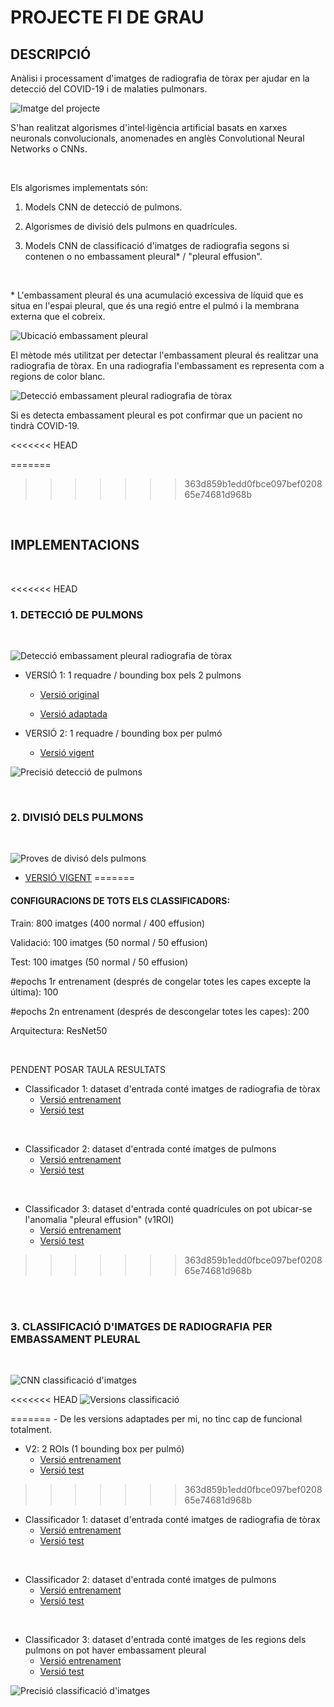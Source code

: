 # PROJECTE FI DE GRAU


## DESCRIPCIÓ

<p> Anàlisi i processament d'imatges de radiografia de tòrax per ajudar en la detecció del COVID-19 i de malaties pulmonars.</p>


![Imatge del projecte](/Imatges/imatgeProjecte.jpeg "Imatge del projecte")

<p> S'han realitzat algorismes d'intel·ligència artificial basats en xarxes neuronals convolucionals, anomenades en anglès Convolutional Neural Networks o CNNs. </p>


<br/>

<p> Els algorismes implementats són:

1. Models CNN de detecció de pulmons. 

2. Algorismes de divisió dels pulmons en quadrícules. 

3.  Models CNN de classificació d'imatges de radiografia segons si contenen o no embassament pleural* / "pleural effusion". </p>

<br/>

<p> * L'embassament pleural és una acumulació excessiva de líquid que es situa en l'espai pleural, que és una regió entre el pulmó i la membrana externa que el cobreix. </p>

![Ubicació embassament pleural](/Imatges/DefinicioEmbassament/embassamentUbicacio.jpg "Ubicació embassament pleural")

<p> El mètode més utilitzat per detectar l'embassament pleural és realitzar una radiografia de tòrax. En una radiografia l'embassament es representa com a regions de color blanc.</p>  

![Detecció embassament pleural radiografia de tòrax](/Imatges/DefinicioEmbassament/embassamentDeteccioRx.JPG "Detecció embassament pleural radiografia de tòrax")

<p> Si es detecta embassament pleural es pot confirmar que un pacient no tindrà COVID-19.</p>

<<<<<<< HEAD

=======
>>>>>>> 363d859b1edd0fbce097bef020865e74681d968b
<br/>


## IMPLEMENTACIONS 

<br/>

<<<<<<< HEAD
### 1. DETECCIÓ DE PULMONS

<br/>

![Detecció embassament pleural radiografia de tòrax](/Imatges/Implementacions/DeteccioPulmons/versionsROIs.JPG "Detecció embassament pleural radiografia de tòrax")

* VERSIÓ 1: 1 requadre / bounding box pels 2 pulmons
    - [Versió original](https://github.com/Marctrix14/TFG_Covid/blob/main/Codi_font/Deteccio_pulmons/v_1ROI/Implementacions/Original_Robert/roi_detection_Robert_fastaiv2.ipynb) 

    - [Versió adaptada](https://github.com/Marctrix14/TFG_Covid/blob/main/Codi_font/Deteccio_pulmons/v_1ROI/Implementacions/Meva_adaptacio/v1/model_lungs_detection_1ROI_ambClasses.ipynb) 


* VERSIÓ 2: 1 requadre / bounding box per pulmó
    - [Versió vigent](https://github.com/Marctrix14/TFG_Covid/blob/main/Codi_font/Deteccio_pulmons/v_2ROIs/Implementacions/Entrenar_model/train_model_2ROIs_lungs_detection_v3_discrimLr_local.ipynb)

![Precisió detecció de pulmons](/Imatges/Implementacions/DeteccioPulmons/precisio.png "Precisió detecció de pulmons")


<br/>

### 2. DIVISIÓ DELS PULMONS

<br/>

![Proves de divisó dels pulmons](/Imatges/Implementacions/DivisioPulmons/resultatsDivisio.png "Proves de divisió dels pulmons")

- [VERSIÓ VIGENT](https://github.com/Marctrix14/TFG_Covid/blob/main/Codi_font/Divisio_pulmons/v2/grid_bboxes.ipynb) 
=======
#### CONFIGURACIONS DE TOTS ELS CLASSIFICADORS: 

Train: 800 imatges (400 normal / 400 effusion)

Validació: 100 imatges (50 normal / 50 effusion)

Test: 100 imatges (50 normal / 50 effusion)

#epochs 1r entrenament (després de congelar totes les capes excepte la última): 100

#epochs 2n entrenament (després de descongelar totes les capes): 200

Arquitectura: ResNet50

<br/>

PENDENT POSAR TAULA RESULTATS

* Classificador 1: dataset d'entrada conté imatges de radiografia de tòrax
    - [Versió entrenament](https://github.com/Marctrix14/TFG_Covid/blob/main/Codi_font/Deteccio_COVID/Detec_preliminars/Pleural_Effusion/Classificadors/v_imatgesTorax/Classificador/Meva_adaptacio_fastai/resnet50/Entrenar_model/train_effusion_classif_cossos_resnet50.ipynb)
    - [Versió test](https://github.com/Marctrix14/TFG_Covid/blob/main/Codi_font/Deteccio_COVID/Detec_preliminars/Pleural_Effusion/Classificadors/v_imatgesTorax/Classificador/Meva_adaptacio_fastai/resnet50/Testejar_model/test_eff_classif_cossos_resnet50.ipynb) 
       

<br/>

* Classificador 2: dataset d'entrada conté imatges de pulmons 
    - [Versió entrenament](https://github.com/Marctrix14/TFG_Covid/blob/main/Codi_font/Deteccio_COVID/Detec_preliminars/Pleural_Effusion/Classificadors/v_imatgesPulmons/Classificador/v_2ROIs/Entrenar_model/train_effusion_classification_ROIS_lungs_v3.ipynb) 
    - [Versió test](https://github.com/Marctrix14/TFG_Covid/blob/main/Codi_font/Deteccio_COVID/Detec_preliminars/Pleural_Effusion/Classificadors/v_imatgesPulmons/Classificador/v_2ROIs/Testejar_model/test_eff_classif_ROIS_lungs_v3.ipynb)  

<br/>

* Classificador 3: dataset d'entrada conté quadrícules on pot ubicar-se l'anomalia "pleural effusion" (v1ROI)
    - [Versió entrenament](https://github.com/Marctrix14/TFG_Covid/blob/main/Codi_font/Deteccio_COVID/Detec_preliminars/Pleural_Effusion/Classificadors/v_imatgesGridsEffusion/Classificador/v1ROI/Entrenar_model/train_effusion_classif_grids_combined_v3.ipynb) 
    - [Versió test](https://github.com/Marctrix14/TFG_Covid/blob/main/Codi_font/Deteccio_COVID/Detec_preliminars/Pleural_Effusion/Classificadors/v_imatgesGridsEffusion/Classificador/v1ROI/Testejar_model/test_effusion_classif_grids_combined_v3.ipynb) 
      
>>>>>>> 363d859b1edd0fbce097bef020865e74681d968b

<br/><br/>


### 3. CLASSIFICACIÓ D'IMATGES DE RADIOGRAFIA PER EMBASSAMENT PLEURAL

<br/>

![CNN classificació d'imatges](/Imatges/Implementacions/Classificacio/esquemaCNNclassif.png "CNN classificació d'imatges")

<<<<<<< HEAD
![Versions classificació](/Imatges/Implementacions/Classificacio/esquemes_classif_effusion.JPG "Versions classificació")


=======
    - De les versions adaptades per mi, no tinc cap de funcional totalment. 


* V2: 2 ROIs (1 bounding box per pulmó)  
    - [Versió entrenament](https://github.com/Marctrix14/TFG_Covid/blob/main/Codi_font/Deteccio_pulmons/v_2ROIs/Implementacions/Entrenar_model/train_model_lungs_detection_v3_discrimLr_local.ipynb)
    - [Versió test](https://github.com/Marctrix14/TFG_Covid/blob/main/Codi_font/Deteccio_pulmons/v_2ROIs/Implementacions/Testejar_model/kaggleCOVID/test_lungs_detector_kaggleCOVID.ipynb)
>>>>>>> 363d859b1edd0fbce097bef020865e74681d968b

* Classificador 1: dataset d'entrada conté imatges de radiografia de tòrax
    - [Versió entrenament](https://github.com/Marctrix14/TFG_Covid/blob/main/Codi_font/Deteccio_COVID/Detec_preliminars/Pleural_Effusion/Classificadors/v_imatgesTorax/Classificador/Meva_adaptacio_fastai/resnet50/Entrenar_model/train_effusion_classif_torax_resnet50_ds_git.ipynb)
    - [Versió test](https://github.com/Marctrix14/TFG_Covid/blob/main/Codi_font/Deteccio_COVID/Detec_preliminars/Pleural_Effusion/Classificadors/v_imatgesTorax/Classificador/Meva_adaptacio_fastai/resnet50/Testejar_model/test_eff_classif_torax_resnet50.ipynb) 
       

<br/>

* Classificador 2: dataset d'entrada conté imatges de pulmons 
    - [Versió entrenament](https://github.com/Marctrix14/TFG_Covid/blob/main/Codi_font/Deteccio_COVID/Detec_preliminars/Pleural_Effusion/Classificadors/v_imatgesPulmons/Classificador/v_1ROI/Entrenar_model/train_effusion_classification_ROIS_lungs_v3.ipynb) 
    - [Versió test](https://github.com/Marctrix14/TFG_Covid/blob/main/Codi_font/Deteccio_COVID/Detec_preliminars/Pleural_Effusion/Classificadors/v_imatgesPulmons/Classificador/v_1ROI/Testejar_model/test_eff_classif_ROIS_lungs_v3.ipynb)  

<br/>

* Classificador 3: dataset d'entrada conté imatges de les regions dels pulmons on pot haver embassament pleural
    - [Versió entrenament](https://github.com/Marctrix14/TFG_Covid/blob/main/Codi_font/Deteccio_COVID/Detec_preliminars/Pleural_Effusion/Classificadors/v_imatgesGridsEffusion/Classificador/v2ROIs/Entrenar_model/train_effusion_classif_grids_combined_2ROIs.ipynb) 
    - [Versió test](https://github.com/Marctrix14/TFG_Covid/blob/main/Codi_font/Deteccio_COVID/Detec_preliminars/Pleural_Effusion/Classificadors/v_imatgesGridsEffusion/Classificador/v2ROIs/Testejar_model/test_effusion_classif_grids_combined_v3.ipynb) 
  
![Precisió classificació d'imatges](/Imatges/Implementacions/Classificacio/precisio.png "Precisió classificació d'imatges")









